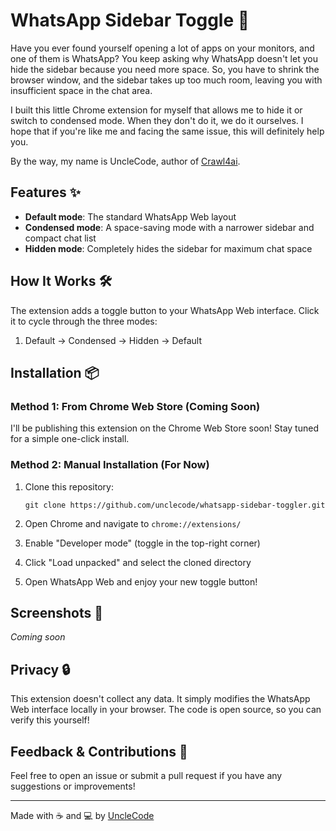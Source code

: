 # WhatsApp Sidebar Toggle 🔄

Have you ever found yourself opening a lot of apps on your monitors, and one of them is WhatsApp? You keep asking why WhatsApp doesn't let you hide the sidebar because you need more space. So, you have to shrink the browser window, and the sidebar takes up too much room, leaving you with insufficient space in the chat area.

I built this little Chrome extension for myself that allows me to hide it or switch to condensed mode. When they don't do it, we do it ourselves. I hope that if you're like me and facing the same issue, this will definitely help you.

By the way, my name is UncleCode, author of [Crawl4ai](https://github.com/unclecode).

## Features ✨

- **Default mode**: The standard WhatsApp Web layout
- **Condensed mode**: A space-saving mode with a narrower sidebar and compact chat list
- **Hidden mode**: Completely hides the sidebar for maximum chat space

## How It Works 🛠️

The extension adds a toggle button to your WhatsApp Web interface. Click it to cycle through the three modes:
1. Default → Condensed → Hidden → Default

## Installation 📦

### Method 1: From Chrome Web Store (Coming Soon)
I'll be publishing this extension on the Chrome Web Store soon! Stay tuned for a simple one-click install.

### Method 2: Manual Installation (For Now)
1. Clone this repository:
   ```
   git clone https://github.com/unclecode/whatsapp-sidebar-toggler.git
   ```

2. Open Chrome and navigate to `chrome://extensions/`

3. Enable "Developer mode" (toggle in the top-right corner)

4. Click "Load unpacked" and select the cloned directory

5. Open WhatsApp Web and enjoy your new toggle button!

## Screenshots 📸

*Coming soon*

## Privacy 🔒

This extension doesn't collect any data. It simply modifies the WhatsApp Web interface locally in your browser. The code is open source, so you can verify this yourself!

## Feedback & Contributions 💬

Feel free to open an issue or submit a pull request if you have any suggestions or improvements!

---

Made with ☕ and 💻 by [UncleCode](https://github.com/unclecode)